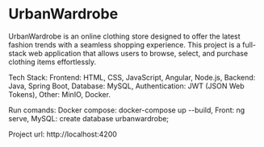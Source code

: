 # UrbanWardrobe
UrbanWardrobe is an online clothing store designed to offer the latest fashion trends with a seamless shopping experience. This project is a full-stack web application that allows users to browse, select, and purchase clothing items effortlessly.

Tech Stack:
Frontend: HTML, CSS, JavaScript, Angular, Node.js,
Backend: Java, Spring Boot,
Database: MySQL,
Authentication: JWT (JSON Web Tokens),
Other: MinIO, Docker.

Run comands:
Docker compose: docker-compose up --build,
Front: ng serve,
MySQL: create database urbanwardrobe;

Project url: http://localhost:4200
